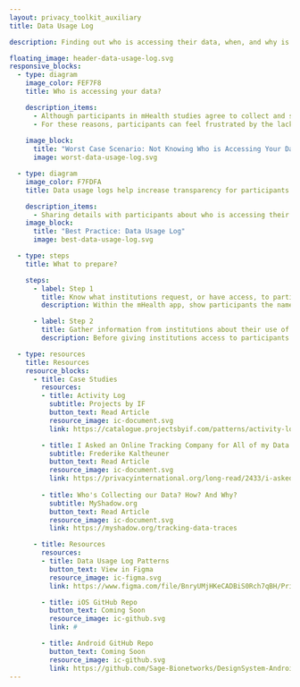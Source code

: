 ```yaml
---
layout: privacy_toolkit_auxiliary
title: Data Usage Log

description: Finding out who is accessing their data, when, and why is often difficult for participants in mHealth research studies. This lack of transparency could discourage them from further engagement in research. <br /> <br />Consider providing data usage logs to participants so they have more insight into who is using their data, and how. Sharing this information could help participants feel more connected to, and excited about, their research contributions. 

floating_image: header-data-usage-log.svg
responsive_blocks:
  - type: diagram
    image_color: FEF7F8
    title: Who is accessing your data?

    description_items:
      - Although participants in mHealth studies agree to collect and share their data with the research team, they might not know when their data is shared with other researchers, institutions, or for secondary analysis. If participants have concerns or preferences for who uses their data, it can be extremely difficult, if not impossible, to withdraw their data if it has already been shared with another entity. Additionally, participants are not always informed about the study findings and research outcomes that their data helped produce. 
      - For these reasons, participants can feel frustrated by the lack of transparency in when and how their data is used. They also might feel “out of the loop” with how their contributions are helping to advance research.
      
    image_block:
      title: "Worst Case Scenario: Not Knowing Who is Accessing Your Data"
      image: worst-data-usage-log.svg

  - type: diagram
    image_color: F7FDFA
    title: Data usage logs help increase transparency for participants.

    description_items:
      - Sharing details with participants about who is accessing their data, when, and why, gives them more transparency into the study process and allows them to stay informed about its progress. Having this information shows participants that their data is useful and helpful in addressing current research questions.  
    image_block:
      title: "Best Practice: Data Usage Log"
      image: best-data-usage-log.svg

  - type: steps
    title: What to prepare?

    steps:
      - label: Step 1
        title: Know what institutions request, or have access, to participant data.
        description: Within the mHealth app, show participants the names of each of these institutions, what data they are accessing, and at what time. 

      - label: Step 2
        title: Gather information from institutions about their use of participant data.
        description: Before giving institutions access to participants’ information, ask them to share a statement about the purpose for their access (e.g., what hypothesis they are testing, what research questions they are trying to answer), and website link to the project, if available. This information can then be shared with each participant.    

  - type: resources
    title: Resources
    resource_blocks:
      - title: Case Studies
        resources:
        - title: Activity Log
          subtitle: Projects by IF
          button_text: Read Article
          resource_image: ic-document.svg
          link: https://catalogue.projectsbyif.com/patterns/activity-log

        - title: I Asked an Online Tracking Company for All of my Data and Here's What I Found
          subtitle: Frederike Kaltheuner
          button_text: Read Article
          resource_image: ic-document.svg
          link: https://privacyinternational.org/long-read/2433/i-asked-online-tracking-company-all-my-data-and-heres-what-i-found
          
        - title: Who's Collecting our Data? How? And Why?
          subtitle: MyShadow.org
          button_text: Read Article
          resource_image: ic-document.svg
          link: https://myshadow.org/tracking-data-traces

      - title: Resources
        resources:
        - title: Data Usage Log Patterns
          button_text: View in Figma
          resource_image: ic-figma.svg
          link: https://www.figma.com/file/BnryUMjHKeCADBiS0Rch7qBH/Privacy-Templates-Public?node-id=135%3A93

        - title: iOS GitHub Repo
          button_text: Coming Soon
          resource_image: ic-github.svg
          link: #

        - title: Android GitHub Repo
          button_text: Coming Soon
          resource_image: ic-github.svg
          link: https://github.com/Sage-Bionetworks/DesignSystem-Android
---
```

